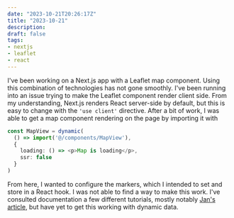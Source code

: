 ```yaml
---
date: "2023-10-21T20:26:17Z"
title: "2023-10-21"
description:
draft: false
tags:
- nextjs
- leaflet
- react
---
```


I've been working on a Next.js app with a Leaflet map component.
Using this combination of technologies has not gone smoothly.
I've been running into an issue trying to make the Leaflet component render client side.
From my understanding, Next.js renders React server-side by default, but this is easy to change with the `'use client'` directive.
After a bit of work, I was able to get a map component rendering on the page by importing it with

```typescript
const MapView = dynamic(
  () => import('@/components/MapView'),
  {
    loading: () => <p>Map is loading</p>,
    ssr: false
  }
)
```

From here, I wanted to configure the markers, which I intended to set and store in a React hook.
I was not able to find a way to make this work.
I've consulted documentation a few different tutorials, mostly notably [Jan's article](https://jan-mueller.at/blog/react-leaflet/#nextjs), but have yet to get this working with dynamic data.
